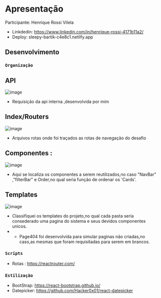 # Apresentação

Participante: Henrique Rossi Vilela <br />
- Linkdedin: https://www.linkedin.com/in/henrique-rossi-4171b11a2/ <br />
- Deploy: sleepy-bartik-c4e8c1.netlify.app <br />


## Desenvolvimento
### `Organização`
## API
![image](https://user-images.githubusercontent.com/62766483/116944135-42e8a680-ac4b-11eb-807e-112cb93ddaee.png)
- Requisição da api interna ,desenvolvida por mim

## Index/Routers <br />

![image](https://user-images.githubusercontent.com/62766483/116942925-e84e4b00-ac48-11eb-8675-828749a66b54.png)<br />
- Arquivos rotas onde foi traçados as rotas de navegação do desafio

## Componentes :
![image](https://user-images.githubusercontent.com/62766483/116942447-fe0f4080-ac47-11eb-8f1a-765a5cc342d5.png) <br />
- Aqui se localiza os componentes a serem reutilizados,no caso "NavBar" ,"filterBar" e Order,no qual seria função de ordenar os 'Cards'.

## Templates 
![image](https://user-images.githubusercontent.com/62766483/116942750-93aad000-ac48-11eb-82db-e009b7f6e410.png) <br />
- Classifiquei os templates do projeto,no qual  cada pasta seria consederado uma pagina do sistema e seus devidos componentes unicos.
- * Page404 foi desenvolvida para simular  paginas não criadas,no caso,as mesmas que foram requisitadas para serem em brancos.

### `Scripts`
- Rotas : https://reactrouter.com/

### `Estilização`

- BootStrap:  https://react-bootstrap.github.io/<br />
- Datepicker: https://github.com/Hacker0x01/react-datepicker<br />
